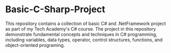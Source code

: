 # Basic-C-Sharp-Project
This repository contains a collection of basic C# and .NetFramework project as part of my Tech Academy's
C# course. The project in this repository demonstrate fundamental concepts and techniques in C# programming,
 including variables, data types, operator, control structures, functions, and object-oriented programing. 

